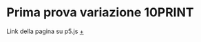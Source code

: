 # Prima prova variazione 10PRINT  

Link della pagina su p5.js [+](https://editor.p5js.org/ileniab/full/uztvHKI3I)
